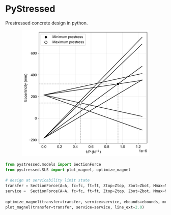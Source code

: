 # PyStressed

Prestressed concrete design in python. 

<div align="center">
    <img src="figs/magnel1.png" alt="Magnel diagram, loads at transfer and in service." width="400"/>
</div>

```python
from pystressed.models import SectionForce
from pystressed.SLS import plot_magnel, optimize_magnel 

# design at servicability limit state 
transfer = SectionForce(A=A, fc=fc, ft=ft, Ztop=Ztop, Zbot=Zbot, Mmax=Mmax, Mmin=Mmin, losses=losses)
service =  SectionForce(A=A, fc=fc, ft=ft, Ztop=Ztop, Zbot=Zbot, Mmax=Mmax, Mmin=Mmin, losses=losses) 

optimize_magnel(transfer=transfer, service=service, ebounds=ebounds, mode='min') 
plot_magnel(transfer=transfer, service=service, line_ext=2.0) 